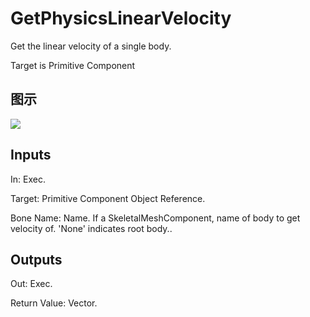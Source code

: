 # GetPhysicsLinearVelocity

Get the linear velocity of a single body.

Target is Primitive Component

## 图示

![]($-20221218-20275617.png)

## Inputs

In: Exec.

Target: Primitive Component Object Reference.

Bone Name: Name. If a SkeletalMeshComponent, name of body to get velocity of. 'None' indicates root body..  

## Outputs

Out: Exec.

Return Value: Vector.

